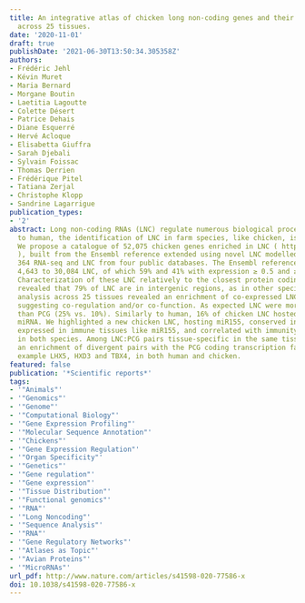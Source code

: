 ```yaml
---
title: An integrative atlas of chicken long non-coding genes and their annotations
  across 25 tissues.
date: '2020-11-01'
draft: true
publishDate: '2021-06-30T13:50:34.305358Z'
authors:
- Frédéric Jehl
- Kévin Muret
- Maria Bernard
- Morgane Boutin
- Laetitia Lagoutte
- Colette Désert
- Patrice Dehais
- Diane Esquerré
- Hervé Acloque
- Elisabetta Giuffra
- Sarah Djebali
- Sylvain Foissac
- Thomas Derrien
- Frédérique Pitel
- Tatiana Zerjal
- Christophe Klopp
- Sandrine Lagarrigue
publication_types:
- '2'
abstract: Long non-coding RNAs (LNC) regulate numerous biological processes. In contrast
  to human, the identification of LNC in farm species, like chicken, is still lacunar.
  We propose a catalogue of 52,075 chicken genes enriched in LNC ( http://www.fragencode.org/
  ), built from the Ensembl reference extended using novel LNC modelled here from
  364 RNA-seq and LNC from four public databases. The Ensembl reference grew from
  4,643 to 30,084 LNC, of which 59% and 41% with expression ≥ 0.5 and ≥ 1 TPM respectively.
  Characterization of these LNC relatively to the closest protein coding genes (PCG)
  revealed that 79% of LNC are in intergenic regions, as in other species. Expression
  analysis across 25 tissues revealed an enrichment of co-expressed LNC:PCG pairs,
  suggesting co-regulation and/or co-function. As expected LNC were more tissue-specific
  than PCG (25% vs. 10%). Similarly to human, 16% of chicken LNC hosted one or more
  miRNA. We highlighted a new chicken LNC, hosting miR155, conserved in human, highly
  expressed in immune tissues like miR155, and correlated with immunity-related PCG
  in both species. Among LNC:PCG pairs tissue-specific in the same tissue, we revealed
  an enrichment of divergent pairs with the PCG coding transcription factors, as for
  example LHX5, HXD3 and TBX4, in both human and chicken.
featured: false
publication: '*Scientific reports*'
tags:
- '"Animals"'
- '"Genomics"'
- '"Genome"'
- '"Computational Biology"'
- '"Gene Expression Profiling"'
- '"Molecular Sequence Annotation"'
- '"Chickens"'
- '"Gene Expression Regulation"'
- '"Organ Specificity"'
- '"Genetics"'
- '"Gene regulation"'
- '"Gene expression"'
- '"Tissue Distribution"'
- '"Functional genomics"'
- '"RNA"'
- '"Long Noncoding"'
- '"Sequence Analysis"'
- '"RNA"'
- '"Gene Regulatory Networks"'
- '"Atlases as Topic"'
- '"Avian Proteins"'
- '"MicroRNAs"'
url_pdf: http://www.nature.com/articles/s41598-020-77586-x
doi: 10.1038/s41598-020-77586-x
---
```


